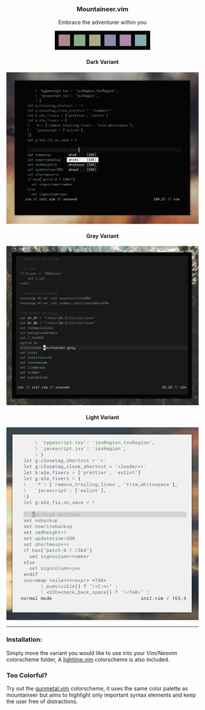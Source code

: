 <h3 align="center">Mountaineer.vim</h2>
<p align="center">Embrace the adventurer within you</p>


<p align="center"

![img](scrots/mountaineer.png)

</p>

<h4 align="center">Dark Variant</h4>


<p align="center"

![img](scrots/2020-08-28_11-24-06.png)

</p>

<h4 align="center">Gray Variant</h4>

<p align="center"

![img](scrots/2020-08-28_11-29-54.png)

</p>

<h4 align="center">Light Variant</h4>

<p align="center"

![img](scrots/light-variant.png)

</p>

</p>

***

### Installation:
Simply move the variant you would like to use into your Vim/Neovim colorscheme folder, A [lightline.vim](https://github.com/itchyny/lightline.vim) colorscheme is also included.

### Too Colorful?
Try out the [gunmetal.vim](https://github.com/co1ncidence/gunmetal) colorscheme, it uses the same color palette as mountaineer but aims to highlight only important syntax elements and keep the user free of distractions.

